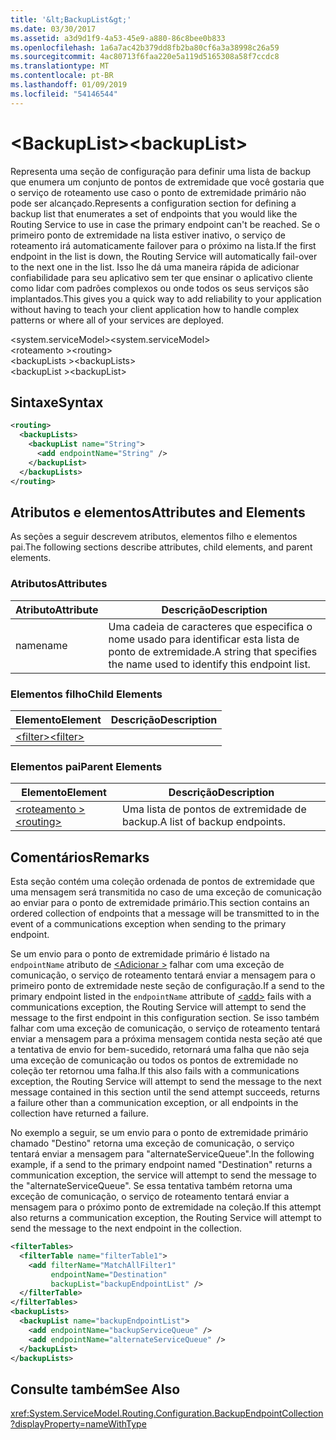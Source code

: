 ```yaml
---
title: '&lt;BackupList&gt;'
ms.date: 03/30/2017
ms.assetid: a3d9d1f9-4a53-45e9-a880-86c8bee0b833
ms.openlocfilehash: 1a6a7ac42b379dd8fb2ba80cf6a3a38998c26a59
ms.sourcegitcommit: 4ac80713f6faa220e5a119d5165308a58f7ccdc8
ms.translationtype: MT
ms.contentlocale: pt-BR
ms.lasthandoff: 01/09/2019
ms.locfileid: "54146544"
---
```

# <a name="ltbackuplistgt"></a><span data-ttu-id="454b7-102">&lt;BackupList&gt;</span><span class="sxs-lookup"><span data-stu-id="454b7-102">&lt;backupList&gt;</span></span>
<span data-ttu-id="454b7-103">Representa uma seção de configuração para definir uma lista de backup que enumera um conjunto de pontos de extremidade que você gostaria que o serviço de roteamento use caso o ponto de extremidade primário não pode ser alcançado.</span><span class="sxs-lookup"><span data-stu-id="454b7-103">Represents a configuration section for defining a backup list that enumerates a set of endpoints that you would like the Routing Service to use in case the primary endpoint can't be reached.</span></span> <span data-ttu-id="454b7-104">Se o primeiro ponto de extremidade na lista estiver inativo, o serviço de roteamento irá automaticamente failover para o próximo na lista.</span><span class="sxs-lookup"><span data-stu-id="454b7-104">If the first endpoint in the list is down, the Routing Service will automatically fail-over to the next one in the list.</span></span>  <span data-ttu-id="454b7-105">Isso lhe dá uma maneira rápida de adicionar confiabilidade para seu aplicativo sem ter que ensinar o aplicativo cliente como lidar com padrões complexos ou onde todos os seus serviços são implantados.</span><span class="sxs-lookup"><span data-stu-id="454b7-105">This gives you a quick way to add reliability to your application without having to teach your client application how to handle complex patterns or where all of your services are deployed.</span></span>  
  
 <span data-ttu-id="454b7-106">\<system.serviceModel></span><span class="sxs-lookup"><span data-stu-id="454b7-106">\<system.serviceModel></span></span>  
<span data-ttu-id="454b7-107">\<roteamento ></span><span class="sxs-lookup"><span data-stu-id="454b7-107">\<routing></span></span>  
<span data-ttu-id="454b7-108">\<backupLists ></span><span class="sxs-lookup"><span data-stu-id="454b7-108">\<backupLists></span></span>  
<span data-ttu-id="454b7-109">\<backupList ></span><span class="sxs-lookup"><span data-stu-id="454b7-109">\<backupList></span></span>  
  
## <a name="syntax"></a><span data-ttu-id="454b7-110">Sintaxe</span><span class="sxs-lookup"><span data-stu-id="454b7-110">Syntax</span></span>  
  
```xml  
<routing>
  <backupLists>
    <backupList name="String">
      <add endpointName="String" />
    </backupList>
  </backupLists>
</routing>
```  
  
## <a name="attributes-and-elements"></a><span data-ttu-id="454b7-111">Atributos e elementos</span><span class="sxs-lookup"><span data-stu-id="454b7-111">Attributes and Elements</span></span>  
 <span data-ttu-id="454b7-112">As seções a seguir descrevem atributos, elementos filho e elementos pai.</span><span class="sxs-lookup"><span data-stu-id="454b7-112">The following sections describe attributes, child elements, and parent elements.</span></span>  
  
### <a name="attributes"></a><span data-ttu-id="454b7-113">Atributos</span><span class="sxs-lookup"><span data-stu-id="454b7-113">Attributes</span></span>  
  
|<span data-ttu-id="454b7-114">Atributo</span><span class="sxs-lookup"><span data-stu-id="454b7-114">Attribute</span></span>|<span data-ttu-id="454b7-115">Descrição</span><span class="sxs-lookup"><span data-stu-id="454b7-115">Description</span></span>|  
|---------------|-----------------|  
|<span data-ttu-id="454b7-116">name</span><span class="sxs-lookup"><span data-stu-id="454b7-116">name</span></span>|<span data-ttu-id="454b7-117">Uma cadeia de caracteres que especifica o nome usado para identificar esta lista de ponto de extremidade.</span><span class="sxs-lookup"><span data-stu-id="454b7-117">A string that specifies the name used to identify this endpoint list.</span></span>|  
  
### <a name="child-elements"></a><span data-ttu-id="454b7-118">Elementos filho</span><span class="sxs-lookup"><span data-stu-id="454b7-118">Child Elements</span></span>  
  
|<span data-ttu-id="454b7-119">Elemento</span><span class="sxs-lookup"><span data-stu-id="454b7-119">Element</span></span>|<span data-ttu-id="454b7-120">Descrição</span><span class="sxs-lookup"><span data-stu-id="454b7-120">Description</span></span>|  
|-------------|-----------------|  
|[<span data-ttu-id="454b7-121">\<filter></span><span class="sxs-lookup"><span data-stu-id="454b7-121">\<filter></span></span>](../../../../../docs/framework/configure-apps/file-schema/wcf/filter.md)||  
  
### <a name="parent-elements"></a><span data-ttu-id="454b7-122">Elementos pai</span><span class="sxs-lookup"><span data-stu-id="454b7-122">Parent Elements</span></span>  
  
|<span data-ttu-id="454b7-123">Elemento</span><span class="sxs-lookup"><span data-stu-id="454b7-123">Element</span></span>|<span data-ttu-id="454b7-124">Descrição</span><span class="sxs-lookup"><span data-stu-id="454b7-124">Description</span></span>|  
|-------------|-----------------|  
|[<span data-ttu-id="454b7-125">\<roteamento ></span><span class="sxs-lookup"><span data-stu-id="454b7-125">\<routing></span></span>](../../../../../docs/framework/configure-apps/file-schema/wcf/routing.md)|<span data-ttu-id="454b7-126">Uma lista de pontos de extremidade de backup.</span><span class="sxs-lookup"><span data-stu-id="454b7-126">A list of backup endpoints.</span></span>|  
  
## <a name="remarks"></a><span data-ttu-id="454b7-127">Comentários</span><span class="sxs-lookup"><span data-stu-id="454b7-127">Remarks</span></span>  
 <span data-ttu-id="454b7-128">Esta seção contém uma coleção ordenada de pontos de extremidade que uma mensagem será transmitida no caso de uma exceção de comunicação ao enviar para o ponto de extremidade primário.</span><span class="sxs-lookup"><span data-stu-id="454b7-128">This section contains an ordered collection of endpoints that a message will be transmitted to in the event of a communications exception when sending to the primary endpoint.</span></span>  
  
 <span data-ttu-id="454b7-129">Se um envio para o ponto de extremidade primário é listado na `endpointName` atributo de [ \<Adicionar >](../../../../../docs/framework/configure-apps/file-schema/wcf/add-of-entries.md) falhar com uma exceção de comunicação, o serviço de roteamento tentará enviar a mensagem para o primeiro ponto de extremidade neste seção de configuração.</span><span class="sxs-lookup"><span data-stu-id="454b7-129">If a send to the primary endpoint listed in the `endpointName` attribute of [\<add>](../../../../../docs/framework/configure-apps/file-schema/wcf/add-of-entries.md) fails with a communications exception, the Routing Service will attempt to send the message to the first endpoint in this configuration section.</span></span> <span data-ttu-id="454b7-130">Se isso também falhar com uma exceção de comunicação, o serviço de roteamento tentará enviar a mensagem para a próxima mensagem contida nesta seção até que a tentativa de envio for bem-sucedido, retornará uma falha que não seja uma exceção de comunicação ou todos os pontos de extremidade no coleção ter retornou uma falha.</span><span class="sxs-lookup"><span data-stu-id="454b7-130">If this also fails with a communications exception, the Routing Service will attempt to send the message to the next message contained in this section until the send attempt succeeds, returns a failure other than a communication exception, or all endpoints in the collection have returned a failure.</span></span>  
  
 <span data-ttu-id="454b7-131">No exemplo a seguir, se um envio para o ponto de extremidade primário chamado "Destino" retorna uma exceção de comunicação, o serviço tentará enviar a mensagem para "alternateServiceQueue".</span><span class="sxs-lookup"><span data-stu-id="454b7-131">In the following example, if a send to the primary endpoint named "Destination" returns a communication exception, the service will attempt to send the message to the "alternateServiceQueue".</span></span> <span data-ttu-id="454b7-132">Se essa tentativa também retorna uma exceção de comunicação, o serviço de roteamento tentará enviar a mensagem para o próximo ponto de extremidade na coleção.</span><span class="sxs-lookup"><span data-stu-id="454b7-132">If this attempt also returns a communication exception, the Routing Service will attempt to send the message to the next endpoint in the collection.</span></span>  
  
```xml  
<filterTables>
  <filterTable name="filterTable1">
    <add filterName="MatchAllFilter1"
         endpointName="Destination"
         backupList="backupEndpointList" />
  </filterTable>
</filterTables>
<backupLists>
  <backupList name="backupEndpointList">
    <add endpointName="backupServiceQueue" />
    <add endpointName="alternateServiceQueue" />
  </backupList>
</backupLists>
```  
  
## <a name="see-also"></a><span data-ttu-id="454b7-133">Consulte também</span><span class="sxs-lookup"><span data-stu-id="454b7-133">See Also</span></span>  
 <xref:System.ServiceModel.Routing.Configuration.BackupEndpointCollection?displayProperty=nameWithType>    
